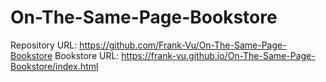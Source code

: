 # On-The-Same-Page-Bookstore
Repository URL: https://github.com/Frank-Vu/On-The-Same-Page-Bookstore
Bookstore URL: https://frank-vu.github.io/On-The-Same-Page-Bookstore/index.html
